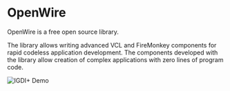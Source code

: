 # OpenWire
OpenWire is a free open source library.

The library allows writing advanced VCL and FireMonkey components for rapid codeless application development. The components developed with the library allow creation of complex applications with zero lines of program code.

![IGDI+ Demo](http://www.mitov.com/OpenWireDelphi.jpg)
